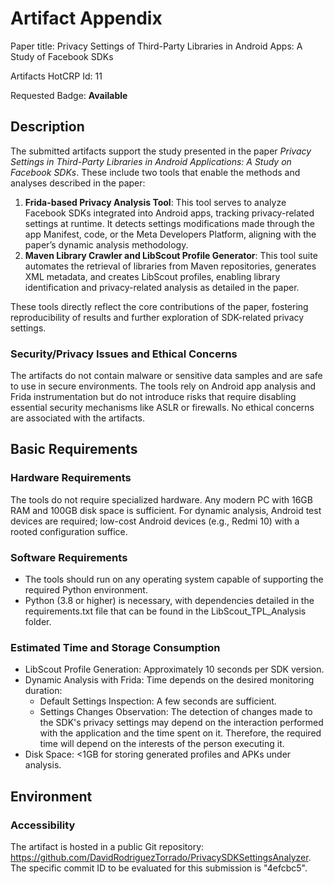 # Artifact Appendix

Paper title: Privacy Settings of Third-Party Libraries in Android Apps: A Study of Facebook SDKs

Artifacts HotCRP Id: 11

Requested Badge: **Available**

## Description
The submitted artifacts support the study presented in the paper _Privacy Settings in Third-Party Libraries in Android Applications: A Study on Facebook SDKs_. These include two tools that enable the methods and analyses described in the paper:

1. **Frida-based Privacy Analysis Tool**: This tool serves to analyze Facebook SDKs integrated into Android apps, tracking privacy-related settings at runtime. It detects settings modifications made through the app Manifest, code, or the Meta Developers Platform, aligning with the paper’s dynamic analysis methodology.
2. **Maven Library Crawler and LibScout Profile Generator**: This tool suite automates the retrieval of libraries from Maven repositories, generates XML metadata, and creates LibScout profiles, enabling library identification and privacy-related analysis as detailed in the paper.

These tools directly reflect the core contributions of the paper, fostering reproducibility of results and further exploration of SDK-related privacy settings.

### Security/Privacy Issues and Ethical Concerns
The artifacts do not contain malware or sensitive data samples and are safe to use in secure environments. The tools rely on Android app analysis and Frida instrumentation but do not introduce risks that require disabling essential security mechanisms like ASLR or firewalls. No ethical concerns are associated with the artifacts.

## Basic Requirements

### Hardware Requirements
The tools do not require specialized hardware. Any modern PC with 16GB RAM and 100GB disk space is sufficient. For dynamic analysis, Android test devices are required; low-cost Android devices (e.g., Redmi 10) with a rooted configuration suffice.

### Software Requirements
- The tools should run on any operating system capable of supporting the required Python environment.
- Python (3.8 or higher) is necessary, with dependencies detailed in the requirements.txt file that can be found in the LibScout_TPL_Analysis folder.

### Estimated Time and Storage Consumption
- LibScout Profile Generation: Approximately 10 seconds per SDK version.
- Dynamic Analysis with Frida: Time depends on the desired monitoring duration:
  - Default Settings Inspection: A few seconds are sufficient.
  - Settings Changes Observation: The detection of changes made to the SDK's privacy settings may depend on the interaction performed with the application and the time spent on it. Therefore, the required time will depend on the interests of the person executing it.
- Disk Space: <1GB for storing generated profiles and APKs under analysis.

## Environment 

### Accessibility
The artifact is hosted in a public Git repository: https://github.com/DavidRodriguezTorrado/PrivacySDKSettingsAnalyzer. The specific commit ID to be evaluated for this submission is "4efcbc5".